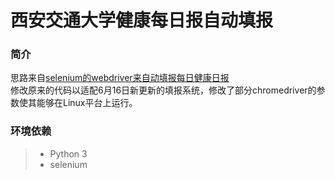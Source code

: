 西安交通大学健康每日报自动填报
===========================
### 简介
思路来自[selenium的webdriver来自动填报每日健康日报](https://gwyxjtu.github.io/2020/06/01/selenium%E7%9A%84webdriver%E6%9D%A5%E8%87%AA%E5%8A%A8%E5%A1%AB%E6%8A%A5%E6%AF%8F%E6%97%A5%E5%81%A5%E5%BA%B7%E6%97%A5%E6%8A%A5/)<br>
修改原来的代码以适配6月16日新更新的填报系统，修改了部分chromedriver的参数使其能够在Linux平台上运行。
### 环境依赖
>* Python 3<br>
>* selenium<br>

